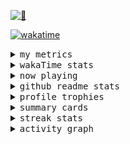 [![🐙](https://hits.seeyoufarm.com/api/count/incr/badge.svg?url=https%3A%2F%2Fgithub.com%2Fktnkk%2Fhit-counter&count_bg=%23070707&title_bg=%23070707&icon=&icon_color=%23E7E7E7&title=visitors&edge_flat=true)](https://hits.seeyoufarm.com)

[![wakatime](https://wakatime.com/badge/user/43ee8060-219a-4cc8-b7a0-9a681ab5a8a7.svg)](https://wakatime.com/@43ee8060-219a-4cc8-b7a0-9a681ab5a8a7)

<details>
  <summary> <samp>my metrics</samp></summary>
  
  <br>
  
 ![🐳](https://github.com/kkhys/kkhys/blob/main/github-metrics.svg)
  
  ***
</details>

<details>
  <summary> <samp>wakaTime stats</samp></summary>
  
  <br>
  
<!--START_SECTION:waka-->
![Code Time](http://img.shields.io/badge/Code%20Time-232%20hrs%2033%20mins-blue)

**🐱 My GitHub Data** 

> 🏆 716 Contributions in the Year 2023
 > 
> 📦 4.9 MB Used in GitHub's Storage 
 > 
> 💼 Opted to Hire
 > 
> 📜 3 Public Repositories 
 > 
> 🔑 54 Private Repositories  
 > 
**I'm an Early 🐤** 

```text
🌞 Morning      927 commits       ████████░░░░░░░░░░░░░░░░░   35.30 % 
🌆 Daytime      632 commits       ██████░░░░░░░░░░░░░░░░░░░   24.07 % 
🌃 Evening      949 commits       █████████░░░░░░░░░░░░░░░░   36.14 % 
🌙 Night        118 commits       █░░░░░░░░░░░░░░░░░░░░░░░░   04.49 % 

```
📅 **I'm Most Productive on Monday** 

```text
Monday         493 commits       ████░░░░░░░░░░░░░░░░░░░░░   18.77 % 
Tuesday        477 commits       ████░░░░░░░░░░░░░░░░░░░░░   18.16 % 
Wednesday      433 commits       ████░░░░░░░░░░░░░░░░░░░░░   16.49 % 
Thursday       492 commits       ████░░░░░░░░░░░░░░░░░░░░░   18.74 % 
Friday         396 commits       ███░░░░░░░░░░░░░░░░░░░░░░   15.08 % 
Saturday       208 commits       ██░░░░░░░░░░░░░░░░░░░░░░░   07.92 % 
Sunday         127 commits       █░░░░░░░░░░░░░░░░░░░░░░░░   04.84 % 

```


📊 **This Week I Spent My Time On** 

```text
⌚︎ Time Zone: Asia/Tokyo

💬 Programming Languages: 
Other                    18 hrs 37 mins      █████████████░░░░░░░░░░░░   52.78 % 
TypeScript               7 hrs 42 mins       █████░░░░░░░░░░░░░░░░░░░░   21.85 % 
Java                     3 hrs 36 mins       ██░░░░░░░░░░░░░░░░░░░░░░░   10.22 % 
Ruby                     2 hrs 53 mins       ██░░░░░░░░░░░░░░░░░░░░░░░   08.21 % 
Slim                     34 mins             ░░░░░░░░░░░░░░░░░░░░░░░░░   01.62 % 

🔥 Editors: 
Browser                  18 hrs 37 mins      █████████████░░░░░░░░░░░░   52.78 % 
WebStorm                 7 hrs 47 mins       █████░░░░░░░░░░░░░░░░░░░░   22.07 % 
IntelliJ                 5 hrs 9 mins        ███░░░░░░░░░░░░░░░░░░░░░░   14.62 % 
RubyMine                 3 hrs 43 mins       ██░░░░░░░░░░░░░░░░░░░░░░░   10.54 % 

💻 Operating System: 
Mac                      35 hrs 17 mins      █████████████████████████   100.00 % 

```


 Last Updated on 2023/02/19 18:32:45 UTC
<!--END_SECTION:waka-->
  
  ***
</details>


<details>
  <summary> <samp>now playing</samp></summary>
  
  <br>
 
 [![🐟](https://spotify-github-profile.vercel.app/api/view?uid=31ryofms4dnv7mrohhepo4c4zgqu&cover_image=true&theme=default&show_offline=false&background_color=121212&bar_color=53b14f&bar_color_cover=false)](https://open.spotify.com/user/31ryofms4dnv7mrohhepo4c4zgqu)
  
  ***
</details>

<details>
  <summary> <samp>github readme stats</samp></summary>
  
  <br>
  
 <p align="left"> 
  <img alt="🐠" src="https://github-readme-stats.vercel.app/api?username=kkhys&count_private=true&show_icons=true&theme=dark&include_all_commits=true" />
  <img alt="🐟" src="https://github-readme-stats.vercel.app/api/top-langs/?username=kkhys&layout=compact&theme=dark&langs_count=10&hide=HTML,CSS,SCSS" />
</p>
  
  ***
</details>

<details>
  <summary> <samp>profile trophies</samp></summary>
  
  <br>
  
  [![🐬](https://github-profile-trophy.vercel.app/?username=kkhys&rank=SECRET,SSS,SS,S,AAA,AA,A&theme=darkhub&row=1&margin-w=10&no-bg=true)](https://github.com/ryo-ma/github-profile-trophy)
  
  ***
</details>

<details>
  <summary> <samp>summary cards</samp></summary>
  
  <br>
  
  ![🐋](https://github-profile-summary-cards.vercel.app/api/cards/profile-details?username=kkhys&theme=github_dark)
  ![🦑](https://github-profile-summary-cards.vercel.app/api/cards/repos-per-language?username=kkhys&theme=github_dark)
  ![🦭](https://github-profile-summary-cards.vercel.app/api/cards/most-commit-language?username=kkhys&theme=github_dark)
  ![🦀](https://github-profile-summary-cards.vercel.app/api/cards/stats?username=kkhys&theme=github_dark)
  ![🦈](https://github-profile-summary-cards.vercel.app/api/cards/productive-time?username=kkhys&theme=github_dark)
  
  ***
</details>

<details>
  <summary> <samp>streak stats</samp></summary>
  
  <br>
  
  [![🐠](http://github-readme-streak-stats.herokuapp.com?user=kkhys&theme=dark)](https://git.io/streak-stats)
  
  ***
</details>

<details>
  <summary> <samp>activity graph</samp></summary>
  
  <br>
  
  [![🐡](https://github-readme-activity-graph.cyclic.app/graph?username=kkhys&theme=xcode)](https://github.com/ashutosh00710/github-readme-activity-graph)
  
  ***
</details>
